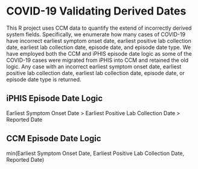 # COVID-19 Validating Derived Dates

This R project uses CCM data to quantify the extend of incorrectly derived
system fields. Specifically, we enumerate how many cases of COVID-19 have
incorrect earliest symptom onset date, earliest positive lab collection date,
earliest lab collection date, episode date, and episode date type. We have
employed both the CCM and iPHIS episode date logic as some of the COVID-19
cases were migrated from iPHIS into CCM and retained the old logic. Any case
with an incorrect earliest symptom onset date, earliest positive lab collection
date, earliest lab collection date, episode date, or episode date type is
returned.

## iPHIS Episode Date Logic

Earliest Symptom Onset Date > Earliest Positive Lab Collection Date > Reported Date

## CCM Episode Date Logic

min(Earliest Symptom Onset Date, Earliest Positive Lab Collection Date, Reported Date)
